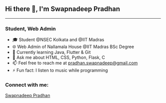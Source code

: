 ## Hi there 👋, I'm Swapnadeep Pradhan
________________________________________
### Student, Web Admin

- 🎓 Student @NSEC Kolkata and @IIT Madras
- 🌐 Web Admin of Nallamala House @IIT Madras BSc Degree
- 🌱 Currently learning Java, Flutter & Git
- 💬 Ask me about HTML, CSS, Python, Flask, C
- 📫 Feel free to reach me at pradhan.swapnadeep@gmail.com
- ⚡ Fun fact: I listen to music while programming
### Connect with me:
<div class="badge-base LI-profile-badge" data-locale="en_US" data-size="medium" data-theme="dark" data-type="VERTICAL" data-vanity="swapnadeep-pradhan-32469b200" data-version="v1"><a class="badge-base__link LI-simple-link" href="https://in.linkedin.com/in/swapnadeep-pradhan-32469b200?trk=profile-badge">Swapnadeep Pradhan</a></div>
              
